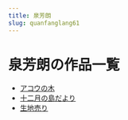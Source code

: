 ```yaml
---
title: 泉芳朗
slug: quanfanglang61
---
```


# 泉芳朗の作品一覧

- [アコウの木](akounomubc)
- [十二月の島だより](shieryuenodaodayori57)
- [生地売り](shengdimairi49)
